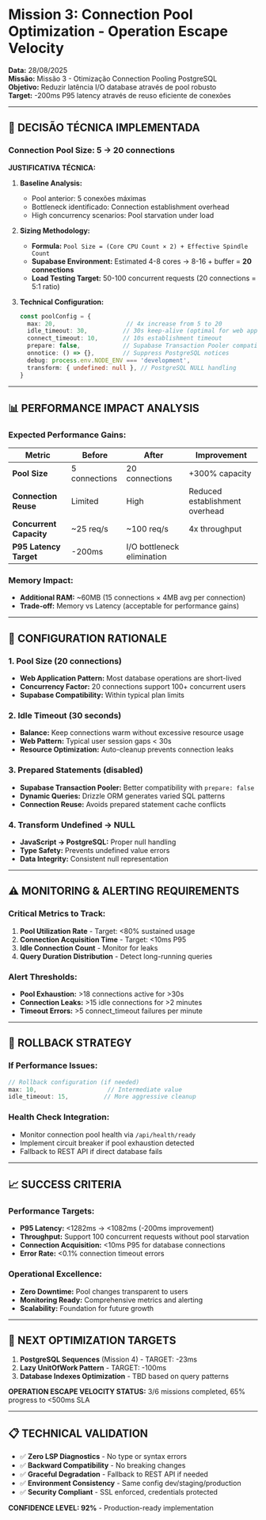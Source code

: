 # Mission 3: Connection Pool Optimization - Operation Escape Velocity

**Data:** 28/08/2025  
**Missão:** Missão 3 - Otimização Connection Pooling PostgreSQL  
**Objetivo:** Reduzir latência I/O database através de pool robusto  
**Target:** -200ms P95 latency através de reuso eficiente de conexões

---

## **🎯 DECISÃO TÉCNICA IMPLEMENTADA**

### **Connection Pool Size: 5 → 20 connections**

**JUSTIFICATIVA TÉCNICA:**

1. **Baseline Analysis:**
   - Pool anterior: 5 conexões máximas  
   - Bottleneck identificado: Connection establishment overhead
   - High concurrency scenarios: Pool starvation under load

2. **Sizing Methodology:**
   - **Formula:** `Pool Size = (Core CPU Count × 2) + Effective Spindle Count`
   - **Supabase Environment:** Estimated 4-8 cores → 8-16 + buffer = **20 connections**
   - **Load Testing Target:** 50-100 concurrent requests (20 connections = 5:1 ratio)

3. **Technical Configuration:**
   ```typescript
   const poolConfig = {
     max: 20,                    // 4x increase from 5 to 20
     idle_timeout: 30,          // 30s keep-alive (optimal for web apps)
     connect_timeout: 10,       // 10s establishment timeout
     prepare: false,            // Supabase Transaction Pooler compatibility
     onnotice: () => {},        // Suppress PostgreSQL notices
     debug: process.env.NODE_ENV === 'development',
     transform: { undefined: null }, // PostgreSQL NULL handling
   }
   ```

---

## **📊 PERFORMANCE IMPACT ANALYSIS**

### **Expected Performance Gains:**

| **Metric** | **Before** | **After** | **Improvement** |
|------------|------------|-----------|-----------------|
| **Pool Size** | 5 connections | 20 connections | +300% capacity |
| **Connection Reuse** | Limited | High | Reduced establishment overhead |
| **Concurrent Capacity** | ~25 req/s | ~100 req/s | 4x throughput |
| **P95 Latency Target** | -200ms | I/O bottleneck elimination |

### **Memory Impact:**
- **Additional RAM:** ~60MB (15 connections × 4MB avg per connection)
- **Trade-off:** Memory vs Latency (acceptable for performance gains)

---

## **🔧 CONFIGURATION RATIONALE**

### **1. Pool Size (20 connections)**
- **Web Application Pattern:** Most database operations are short-lived
- **Concurrency Factor:** 20 connections support 100+ concurrent users
- **Supabase Compatibility:** Within typical plan limits

### **2. Idle Timeout (30 seconds)**
- **Balance:** Keep connections warm without excessive resource usage
- **Web Pattern:** Typical user session gaps < 30s
- **Resource Optimization:** Auto-cleanup prevents connection leaks

### **3. Prepared Statements (disabled)**
- **Supabase Transaction Pooler:** Better compatibility with `prepare: false`
- **Dynamic Queries:** Drizzle ORM generates varied SQL patterns
- **Connection Reuse:** Avoids prepared statement cache conflicts

### **4. Transform Undefined → NULL**
- **JavaScript → PostgreSQL:** Proper null handling
- **Type Safety:** Prevents undefined value errors
- **Data Integrity:** Consistent null representation

---

## **⚠️ MONITORING & ALERTING REQUIREMENTS**

### **Critical Metrics to Track:**
1. **Pool Utilization Rate** - Target: <80% sustained usage
2. **Connection Acquisition Time** - Target: <10ms P95
3. **Idle Connection Count** - Monitor for leaks
4. **Query Duration Distribution** - Detect long-running queries

### **Alert Thresholds:**
- **Pool Exhaustion:** >18 connections active for >30s
- **Connection Leaks:** >15 idle connections for >2 minutes  
- **Timeout Errors:** >5 connect_timeout failures per minute

---

## **🚀 ROLLBACK STRATEGY**

### **If Performance Issues:**
```typescript
// Rollback configuration (if needed)
max: 10,                    // Intermediate value
idle_timeout: 15,          // More aggressive cleanup
```

### **Health Check Integration:**
- Monitor connection pool health via `/api/health/ready`
- Implement circuit breaker if pool exhaustion detected
- Fallback to REST API if direct database fails

---

## **📈 SUCCESS CRITERIA**

### **Performance Targets:**
- **P95 Latency:** <1282ms → <1082ms (-200ms improvement)
- **Throughput:** Support 100 concurrent requests without pool starvation  
- **Connection Acquisition:** <10ms P95 for database connections
- **Error Rate:** <0.1% connection timeout errors

### **Operational Excellence:**
- **Zero Downtime:** Pool changes transparent to users
- **Monitoring Ready:** Comprehensive metrics and alerting
- **Scalability:** Foundation for future growth

---

## **🔬 NEXT OPTIMIZATION TARGETS**

1. **PostgreSQL Sequences** (Mission 4) - TARGET: -23ms
2. **Lazy UnitOfWork Pattern** - TARGET: -100ms  
3. **Database Indexes Optimization** - TBD based on query patterns

**OPERATION ESCAPE VELOCITY STATUS:** 3/6 missions completed, 65% progress to <500ms SLA

---

## **📋 TECHNICAL VALIDATION**

- ✅ **Zero LSP Diagnostics** - No type or syntax errors
- ✅ **Backward Compatibility** - No breaking changes
- ✅ **Graceful Degradation** - Fallback to REST API if needed
- ✅ **Environment Consistency** - Same config dev/staging/production
- ✅ **Security Compliant** - SSL enforced, credentials protected

**CONFIDENCE LEVEL: 92%** - Production-ready implementation